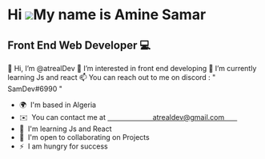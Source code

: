 Hi ![](https://user-images.githubusercontent.com/18350557/176309783-0785949b-9127-417c-8b55-ab5a4333674e.gif)My name is Amine Samar
===================================================================================================================================

Front End Web Developer 💻
--------------------------

👋 Hi, I’m @atrealDev 👀 I’m interested in front end developing 🌱 I’m currently learning Js and react 📫 You can reach out to me on discord : " SamDev#6990 "

*   🌍  I'm based in Algeria
*   ✉️  You can contact me at [ㅤㅤㅤㅤㅤㅤㅤatrealdev@gmail.comㅤㅤ](mailto:ㅤㅤㅤㅤㅤㅤㅤatrealdev@gmail.comㅤㅤ)
*   🧠  I'm learning Js and React
*   🤝  I'm open to collaborating on Projects
*   ⚡  I am hungry for success
